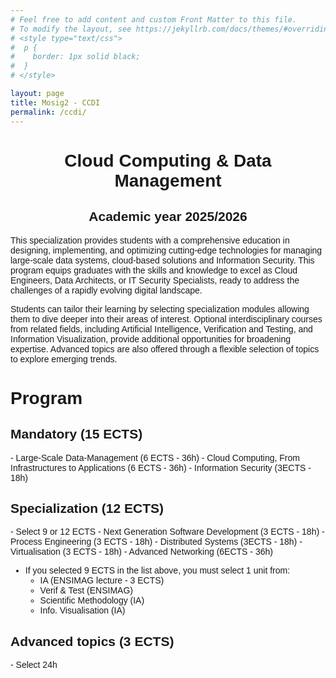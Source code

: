 ```yaml
---
# Feel free to add content and custom Front Matter to this file.
# To modify the layout, see https://jekyllrb.com/docs/themes/#overriding-theme-defaults
# <style type="text/css">
#  p {
#    border: 1px solid black;
#  }
# </style>

layout: page
title: Mosig2 - CCDI
permalink: /ccdi/
---
```


<style type="text/css">
body {
  font-family: Optima, Candara, Calibri, Arial, sans-serif;
}
code {
  font-family: "Lucida Console", Monaco, monospace;
  font-size: 85%;
}

</style>


<center><h1><b>Cloud Computing & Data Management</b></h1><h2>Academic year 2025/2026</h2></center>


This specialization provides students with a comprehensive education in designing, implementing, and  optimizing cutting-edge technologies for managing large-scale data systems, cloud-based solutions and Information Security. This program equips graduates with the skills and knowledge to excel as Cloud Engineers, Data Architects, or IT Security Specialists, ready to address the challenges of a rapidly evolving digital landscape.

Students can tailor their learning by selecting specialization modules allowing them to dive deeper into their areas of interest. Optional interdisciplinary courses from related fields, including Artificial Intelligence, Verification and Testing, and Information Visualization, provide additional opportunities for broadening expertise.
Advanced topics are also offered through a flexible selection of topics to explore emerging trends. 

<h1>Program</h1>

<h2><b>Mandatory (15 ECTS)</b></h2>
- Large-Scale Data-Management (6 ECTS - 36h)
- Cloud Computing, From Infrastructures to Applications (6 ECTS - 36h)
- Information Security (3ECTS - 18h)

<h2><b>Specialization (12 ECTS)</b></h2>
- Select 9 or 12 ECTS
    - Next Generation Software Development (3 ECTS - 18h)
    - Process Engineering (3 ECTS - 18h)
    - Distributed Systems (3ECTS - 18h)
    - Virtualisation (3 ECTS - 18h)
    - Advanced Networking (6ECTS - 36h)

- If you selected 9 ECTS in the list above, you must select 1 unit from:
    - IA (ENSIMAG lecture - 3 ECTS)
    - Verif & Test (ENSIMAG)
    - Scientific Methodology (IA)
    - Info. Visualisation (IA)



<h2><b>Advanced topics (3 ECTS)</b></h2>
- Select 24h